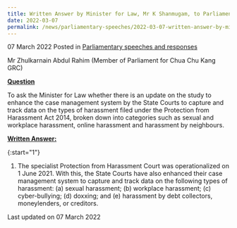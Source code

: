 ```yaml
---
title: Written Answer by Minister for Law, Mr K Shanmugam, to Parliamentary Question on Study To Enhance Case Management System By State Courts To Capture And Track Data On Types Of Harassment Filed Under Protection from Harassment Act 2014
date: 2022-03-07
permalink: /news/parliamentary-speeches/2022-03-07-written-answer-by-minister-for-law-k-shanmugam-to-pq-on-case-management-system-to-capture-and-track-data-on-types-of-harassment-filed-under-poha-2014/
---
```


07 March 2022 Posted in [Parliamentary speeches and responses](/news/parliamentary-speeches)

Mr Zhulkarnain Abdul Rahim (Member of Parliament for Chua Chu Kang GRC) 
  
**<b><u>Question</u></b>**  

To ask the Minister for Law whether there is an update on the study to enhance the case management system by the State Courts to capture and track data on the types of harassment filed under the Protection from Harassment Act 2014, broken down into categories such as sexual and workplace harassment, online harassment and harassment by neighbours.

**<b><u>Written Answer:</u></b>**  
 
{:start="1"}
1.	The specialist Protection from Harassment Court was operationalized on 1 June 2021. With this, the State Courts have also enhanced their case management system to capture and track data on the following types of harassment: (a) sexual harassment; (b) workplace harassment; (c) cyber-bullying; (d) doxxing; and (e) harassment by debt collectors, moneylenders, or creditors.

<p class="right-side-updated">Last updated on 07 March 2022</p>
